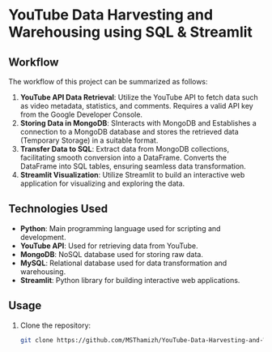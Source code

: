 # YouTube Data Harvesting and Warehousing using SQL & Streamlit

## Workflow

The workflow of this project can be summarized as follows:

1. **YouTube API Data Retrieval**: Utilize the YouTube API to fetch data such as video metadata, statistics, and comments. Requires a valid API key from the Google Developer Console.
2. **Storing Data in MongoDB**: SInteracts with MongoDB and Establishes a connection to a MongoDB database and stores the retrieved data (Temporary Storage) in a suitable format.
3. **Transfer Data to SQL**: Extract data from MongoDB collections, facilitating smooth conversion into a DataFrame. Converts the DataFrame into SQL tables, ensuring seamless data transformation.
4. **Streamlit Visualization**: Utilize Streamlit to build an interactive web application for visualizing and exploring the data.


## Technologies Used

- **Python**: Main programming language used for scripting and development.
- **YouTube API**: Used for retrieving data from YouTube.
- **MongoDB**: NoSQL database used for storing raw data.
- **MySQL**: Relational database used for data transformation and warehousing.
- **Streamlit**: Python library for building interactive web applications.

## Usage

1. Clone the repository:

   ```bash
   git clone https://github.com/MSThamizh/YouTube-Data-Harvesting-and-Warehousing.git

